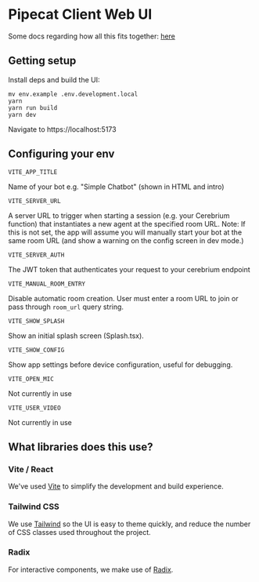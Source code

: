 # Pipecat Client Web UI

Some docs regarding how all this fits together: [here](/docs/)

## Getting setup


Install deps and build the UI:

```
mv env.example .env.development.local
yarn 
yarn run build
yarn dev
```

Navigate to https://localhost:5173

## Configuring your env

`VITE_APP_TITLE`

Name of your bot e.g. "Simple Chatbot" (shown in HTML and intro)

`VITE_SERVER_URL`

A server URL to trigger when starting a session (e.g. your Cerebrium function) that instantiates a new agent at the specified room URL.  Note: If this is not set, the app will assume you will manually start your bot at the same room URL (and show a warning on the config screen in dev mode.)

`VITE_SERVER_AUTH`

The JWT token that authenticates your request to your cerebrium endpoint

`VITE_MANUAL_ROOM_ENTRY`

Disable automatic room creation. User must enter a room URL to join or pass through `room_url` query string.

`VITE_SHOW_SPLASH`

Show an initial splash screen (Splash.tsx).

`VITE_SHOW_CONFIG`

Show app settings before device configuration, useful for debugging.

`VITE_OPEN_MIC`

Not currently in use

`VITE_USER_VIDEO`

Not currently in use


## What libraries does this use?

### Vite / React

We've used [Vite](https://vitejs.dev/) to simplify the development and build experience. 

### Tailwind CSS

We use [Tailwind](https://tailwindcss.com/) so the UI is easy to theme quickly, and reduce the number of CSS classes used throughout the project.

### Radix

For interactive components, we make use of [Radix](https://www.radix-ui.com/).

